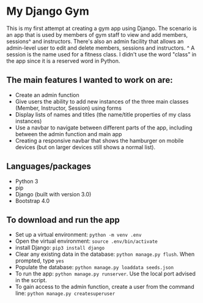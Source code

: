 # My Django Gym

This is my first attempt at creating a gym app using Django. The scenario is an app that is used by members of gym staff to view and add members, sessions^ and instructors. There's also an admin facility that allows an admin-level user to edit and delete members, sessions and instructors.
^ A session is the name used for a fitness class. I didn't use the word "class" in the app since it is a reserved word in Python.


## The main features I wanted to work on are:
* Create an admin function
* Give users the ability to add new instances of the three main classes (Member, Instructor, Session) using forms
* Display lists of names and titles (the name/title properties of my class instances)
* Use a navbar to navigate between different parts of the app, including between the admin function and main app
* Creating a responsive navbar that shows the hamburger on mobile devices (but on larger devices still shows a normal list). 

## Languages/packages
* Python 3
* pip
* Django (built with version 3.0)
* Bootstrap 4.0

## To download and run the app
* Set up a virtual environment: `python -m venv .env`
* Open the virtual environment: `source .env/bin/activate`
* install Django: `pip3 install django`
* Clear any existing data in the database: `python manage.py flush`. When prompted, type `yes`
* Populate the database: `python manage.py loaddata seeds.json`
* To run the app: `python manage.py runserver`. Use the local port advised in the script.
* To gain access to the admin function, create a user from the command line: `python manage.py createsuperuser`